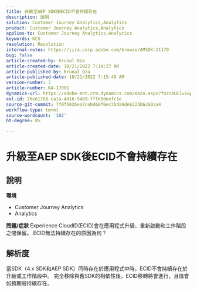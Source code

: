 ```yaml
---
title: 升級至AEP SDK後ECID不會持續存在
description: 說明
solution: Customer Journey Analytics,Analytics
product: Customer Journey Analytics,Analytics
applies-to: Customer Journey Analytics,Analytics
keywords: KCS
resolution: Resolution
internal-notes: https://jira.corp.adobe.com/browse/AMSDK-11170
bug: false
article-created-by: Krunal Oza
article-created-date: 10/21/2022 7:14:27 AM
article-published-by: Krunal Oza
article-published-date: 10/21/2022 7:15:49 AM
version-number: 3
article-number: KA-17001
dynamics-url: https://adobe-ent.crm.dynamics.com/main.aspx?forceUCI=1&pagetype=entityrecord&etn=knowledgearticle&id=f94d81f9-0f51-ed11-bba2-002248086a27
exl-id: 76e61788-ca1a-4d16-9489-fffd5deefc1e
source-git-commit: 7f0f5035ea7cebd60f6ec7bda9de6225b6c602a4
workflow-type: tm+mt
source-wordcount: '102'
ht-degree: 8%

---
```


# 升級至AEP SDK後ECID不會持續存在

## 說明

<b>環境</b>
- Customer Journey Analytics
- Analytics



<b>問題/症狀</b>
Experience CloudID(ECID)會在應用程式升級、重新啟動和工作階段之間保留。 ECID無法持續存在的原因為何？


## 解析度


當SDK（4.x SDK和AEP SDK）同時存在於應用程式中時，ECID不會持續存在於升級或工作階段中。 完全移除與舊SDK的相依性後，ECID移轉將會進行，且值會如預期般持續存在。
